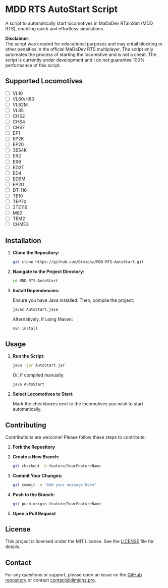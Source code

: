 # MDD RTS AutoStart Script

A script to automatically start locomotives in MaDaDev RTainSim (MDD RTS), enabling quick and effortless simulations.

**Disclaimer:**  
The script was created for educational purposes and may entail blocking or other penalties in the official MaDaDev RTS multiplayer. The script only automates the process of starting the locomotive and is not a cheat. The script is currently under development and I do not guarantee 100% performance of this script.

## Supported Locomotives

- [ ] VL10
- [ ] VL60/H60
- [ ] VL82M
- [ ] VL85
- [ ] CHS2
- [ ] CHS4
- [ ] CHS7
- [ ] EP1
- [ ] EP2K
- [ ] EP20
- [ ] 3ES4K
- [ ] ER2
- [ ] ER9
- [ ] ED2T
- [ ] ED4
- [ ] ED9M
- [ ] EP2D
- [ ] DT-116
- [ ] TE10
- [ ] TEP70
- [ ] 2TE116
- [ ] M62
- [ ] TEM2
- [ ] CHME3

## Installation

1. **Clone the Repository:**

    ```bash
    git clone https://github.com/Dimiqhz/MDD-RTS-AutoStart.git
    ```

2. **Navigate to the Project Directory:**

    ```bash
    cd MDD-RTS-AutoStart
    ```

3. **Install Dependencies:**

    Ensure you have Java installed. Then, compile the project:

    ```bash
    javac AutoStart.java
    ```

    Alternatively, if using Maven:

    ```bash
    mvn install
    ```

## Usage

1. **Run the Script:**

    ```bash
    java -jar AutoStart.jar
    ```

    Or, if compiled manually:

    ```bash
    java AutoStart
    ```

2. **Select Locomotives to Start:**

    Mark the checkboxes next to the locomotives you wish to start automatically.

## Contributing

Contributions are welcome! Please follow these steps to contribute:

1. **Fork the Repository**

2. **Create a New Branch:**

    ```bash
    git checkout -b feature/YourFeatureName
    ```

3. **Commit Your Changes:**

    ```bash
    git commit -m "Add your message here"
    ```

4. **Push to the Branch:**

    ```bash
    git push origin feature/YourFeatureName
    ```

5. **Open a Pull Request**

## License

This project is licensed under the MIT License. See the [LICENSE](LICENSE) file for details.

## Contact

For any questions or support, please open an issue on the [GitHub repository](https://github.com/Dimiqhz/MDD-RTS-AutoStart) or contact [contact@dimiqhz.pro](mailto:contact@dimiqhz.pro).

